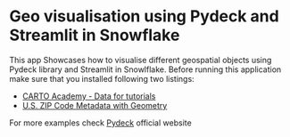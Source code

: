 # Geo visualisation using Pydeck and Streamlit in Snowflake

This app Showcases how to visualise different geospatial objects using Pydeck library and Streamlit in Snowlflake. Before running this application make sure that you installed following two listings:
- [CARTO Academy - Data for tutorials](https://app.snowflake.com/marketplace/listing/GZT0Z4CM1E9J2/carto-carto-academy-data-for-tutorials) 
- [U.S. ZIP Code Metadata with Geometry](https://app.snowflake.com/marketplace/listing/GZTYZ7P39MI/sfr-analytics-u-s-zip-code-metadata-with-geometry)

For more examples check [Pydeck](https://deckgl.readthedocs.io/en/latest/) official website